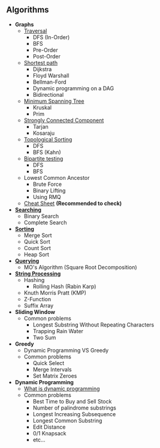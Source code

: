 ## Algorithms

+ **Graphs**
  + [Traversal](https://github.com/Abdelrhman-Samir-99/Preparation-Library/blob/main/Problem%20Solving/Algorithms/Graph/Traversal/README.md)
    + DFS (In-Order)
    + BFS
    + Pre-Order
    + Post-Order
  + [Shortest path](https://github.com/Abdelrhman-Samir-99/Preparation-Library/blob/main/Problem%20Solving/Algorithms/Graph/Shortest%20Path/README.md)
    + Dijkstra
    + Floyd Warshall
    + Bellman-Ford
    + Dynamic programming on a DAG
    + Bidirectional
  + [Minimum Spanning Tree](https://github.com/Abdelrhman-Samir-99/Preparation-Library/blob/main/Problem%20Solving/Algorithms/Graph/Minimum%20Spanning%20Tree/README.md)
    + Kruskal
    + Prim
  + [Strongly Connected Component](https://github.com/Abdelrhman-Samir-99/Preparation-Library/blob/main/Problem%20Solving/Algorithms/Graph/Strongly%20Connected%20Component/README.md)
    + Tarjan
    + Kosaraju
  + [Topological Sorting](https://github.com/Abdelrhman-Samir-99/Preparation-Library/blob/main/Problem%20Solving/Algorithms/Graph/Topological%20Sorting/README.md)
    + DFS
    + BFS (Kahn)
  + [Bipartite testing](https://github.com/Abdelrhman-Samir-99/Preparation-Library/blob/main/Problem%20Solving/Algorithms/Graph/Bipartite%20Testing/README.md)
    + DFS
    + BFS
  + Lowest Common Ancestor
    + Brute Force
    + Binary Lifting
    + Using RMQ
  + [Cheat Sheet](https://github.com/Abdelrhman-Samir-99/Preparation-Library/blob/main/Problem%20Solving/Algorithms/Graph/Cheat%20Sheet/README.md) **(Recommended to check)**
+ [**Searching**](https://github.com/Abdelrhman-Samir-99/Preparation-Library/blob/main/Problem%20Solving/Algorithms/Searching/README.md)
  + Binary Search
  + Complete Search
+ [**Sorting**](https://github.com/Abdelrhman-Samir-99/Preparation-Library/blob/main/Problem%20Solving/Algorithms/Sorting/README.md)
  + Merge Sort
  + Quick Sort
  + Count Sort
  + Heap Sort
+ [**Querying**](https://github.com/Abdelrhman-Samir-99/Preparation-Library/blob/main/Problem%20Solving/Algorithms/Querying/README.md)
  + MO's Algorithm (Square Root Decomposition)
+ [**String Processing**](https://github.com/Abdelrhman-Samir-99/Preparation-Library/blob/main/Problem%20Solving/Algorithms/String%20Processing/README.md)
  + Hashing
    + Rolling Hash (Rabin Karp)
  + Knuth Morris Pratt (KMP)
  + Z-Function
  + Suffix Array
+ **Sliding Window**
  + Common problems
    + Longest Substring Without Repeating Characters
    + Trapping Rain Water
    + Two Sum
+ **Greedy**
  + Dynamic Programming VS Greedy  
  + Common problems
    + Quick Select
    + Merge Intervals
    + Set Matrix Zeroes
+ **Dynamic Programming**
  + [What is dynamic programming](https://github.com/Abdelrhman-Samir-99/Preparation-Library/blob/main/Problem%20Solving/Algorithms/Dynamic%20Programming/README.md)
  + Common problems
    + Best Time to Buy and Sell Stock
    + Number of palindrome substrings
    + Longest Increasing Subsequence
    + Longest Common Substring
    + Edit Distance
    + 0/1 Knapsack
    + etc...
